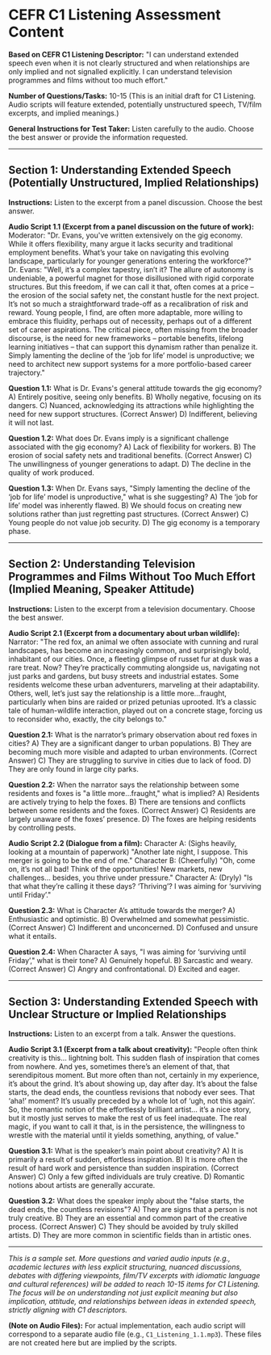 # CEFR C1 Listening Assessment Content

**Based on CEFR C1 Listening Descriptor:** "I can understand extended speech even when it is not clearly structured and when relationships are only implied and not signalled explicitly. I can understand television programmes and films without too much effort."

**Number of Questions/Tasks:** 10-15 (This is an initial draft for C1 Listening. Audio scripts will feature extended, potentially unstructured speech, TV/film excerpts, and implied meanings.)

**General Instructions for Test Taker:** Listen carefully to the audio. Choose the best answer or provide the information requested.

---

## Section 1: Understanding Extended Speech (Potentially Unstructured, Implied Relationships)

**Instructions:** Listen to the excerpt from a panel discussion. Choose the best answer.

**Audio Script 1.1 (Excerpt from a panel discussion on the future of work):**
Moderator: "Dr. Evans, you've written extensively on the gig economy. While it offers flexibility, many argue it lacks security and traditional employment benefits. What’s your take on navigating this evolving landscape, particularly for younger generations entering the workforce?"
Dr. Evans: "Well, it’s a complex tapestry, isn’t it? The allure of autonomy is undeniable, a powerful magnet for those disillusioned with rigid corporate structures. But this freedom, if we can call it that, often comes at a price – the erosion of the social safety net, the constant hustle for the next project. It’s not so much a straightforward trade-off as a recalibration of risk and reward. Young people, I find, are often more adaptable, more willing to embrace this fluidity, perhaps out of necessity, perhaps out of a different set of career aspirations. The critical piece, often missing from the broader discourse, is the need for new frameworks – portable benefits, lifelong learning initiatives – that can support this dynamism rather than penalize it. Simply lamenting the decline of the ‘job for life’ model is unproductive; we need to architect new support systems for a more portfolio-based career trajectory."

**Question 1.1:** What is Dr. Evans's general attitude towards the gig economy?
 A) Entirely positive, seeing only benefits.
 B) Wholly negative, focusing on its dangers.
 C) Nuanced, acknowledging its attractions while highlighting the need for new support structures. (Correct Answer)
 D) Indifferent, believing it will not last.

**Question 1.2:** What does Dr. Evans imply is a significant challenge associated with the gig economy?
 A) Lack of flexibility for workers.
 B) The erosion of social safety nets and traditional benefits. (Correct Answer)
 C) The unwillingness of younger generations to adapt.
 D) The decline in the quality of work produced.

**Question 1.3:** When Dr. Evans says, "Simply lamenting the decline of the ‘job for life’ model is unproductive," what is she suggesting?
 A) The ‘job for life’ model was inherently flawed.
 B) We should focus on creating new solutions rather than just regretting past structures. (Correct Answer)
 C) Young people do not value job security.
 D) The gig economy is a temporary phase.

---

## Section 2: Understanding Television Programmes and Films Without Too Much Effort (Implied Meaning, Speaker Attitude)

**Instructions:** Listen to the excerpt from a television documentary. Choose the best answer.

**Audio Script 2.1 (Excerpt from a documentary about urban wildlife):**
Narrator: "The red fox, an animal we often associate with cunning and rural landscapes, has become an increasingly common, and surprisingly bold, inhabitant of our cities. Once, a fleeting glimpse of russet fur at dusk was a rare treat. Now? They’re practically commuting alongside us, navigating not just parks and gardens, but busy streets and industrial estates. Some residents welcome these urban adventurers, marveling at their adaptability. Others, well, let’s just say the relationship is a little more…fraught, particularly when bins are raided or prized petunias uprooted. It’s a classic tale of human-wildlife interaction, played out on a concrete stage, forcing us to reconsider who, exactly, the city belongs to."

**Question 2.1:** What is the narrator’s primary observation about red foxes in cities?
 A) They are a significant danger to urban populations.
 B) They are becoming much more visible and adapted to urban environments. (Correct Answer)
 C) They are struggling to survive in cities due to lack of food.
 D) They are only found in large city parks.

**Question 2.2:** When the narrator says the relationship between some residents and foxes is "a little more…fraught," what is implied?
 A) Residents are actively trying to help the foxes.
 B) There are tensions and conflicts between some residents and the foxes. (Correct Answer)
 C) Residents are largely unaware of the foxes’ presence.
 D) The foxes are helping residents by controlling pests.

**Audio Script 2.2 (Dialogue from a film):**
Character A: (Sighs heavily, looking at a mountain of paperwork) "Another late night, I suppose. This merger is going to be the end of me."
Character B: (Cheerfully) "Oh, come on, it’s not all bad! Think of the opportunities! New markets, new challenges… besides, you thrive under pressure."
Character A: (Dryly) "Is that what they’re calling it these days? ‘Thriving’? I was aiming for ‘surviving until Friday’."

**Question 2.3:** What is Character A’s attitude towards the merger?
 A) Enthusiastic and optimistic.
 B) Overwhelmed and somewhat pessimistic. (Correct Answer)
 C) Indifferent and unconcerned.
 D) Confused and unsure what it entails.

**Question 2.4:** When Character A says, "I was aiming for ‘surviving until Friday’," what is their tone?
 A) Genuinely hopeful.
 B) Sarcastic and weary. (Correct Answer)
 C) Angry and confrontational.
 D) Excited and eager.

---

## Section 3: Understanding Extended Speech with Unclear Structure or Implied Relationships

**Instructions:** Listen to an excerpt from a talk. Answer the questions.

**Audio Script 3.1 (Excerpt from a talk about creativity):**
"People often think creativity is this… lightning bolt. This sudden flash of inspiration that comes from nowhere. And yes, sometimes there’s an element of that, that serendipitous moment. But more often than not, certainly in my experience, it’s about the grind. It’s about showing up, day after day. It’s about the false starts, the dead ends, the countless revisions that nobody ever sees. That ‘aha!’ moment? It’s usually preceded by a whole lot of ‘ugh, not this again’. So, the romantic notion of the effortlessly brilliant artist… it’s a nice story, but it mostly just serves to make the rest of us feel inadequate. The real magic, if you want to call it that, is in the persistence, the willingness to wrestle with the material until it yields something, anything, of value."

**Question 3.1:** What is the speaker’s main point about creativity?
 A) It is primarily a result of sudden, effortless inspiration.
 B) It is more often the result of hard work and persistence than sudden inspiration. (Correct Answer)
 C) Only a few gifted individuals are truly creative.
 D) Romantic notions about artists are generally accurate.

**Question 3.2:** What does the speaker imply about the "false starts, the dead ends, the countless revisions"?
 A) They are signs that a person is not truly creative.
 B) They are an essential and common part of the creative process. (Correct Answer)
 C) They should be avoided by truly skilled artists.
 D) They are more common in scientific fields than in artistic ones.

---

*This is a sample set. More questions and varied audio inputs (e.g., academic lectures with less explicit structuring, nuanced discussions, debates with differing viewpoints, film/TV excerpts with idiomatic language and cultural references) will be added to reach 10-15 items for C1 Listening. The focus will be on understanding not just explicit meaning but also implication, attitude, and relationships between ideas in extended speech, strictly aligning with C1 descriptors.* 

**(Note on Audio Files):** For actual implementation, each audio script will correspond to a separate audio file (e.g., `C1_Listening_1.1.mp3`). These files are not created here but are implied by the scripts.

